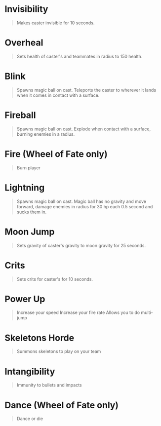 # Invisibility
> Makes caster invisible for 10 seconds.

# Overheal
> Sets health of caster's and teammates in radius to 150 health.

# Blink
> Spawns magic ball on cast. Teleports the caster  to wherever it lands when it comes in contact with a surface.

# Fireball
> Spawns magic ball on cast. Explode when contact with a surface, burning enemies in a radius.

# Fire (Wheel of Fate only)
> Burn player

# Lightning
> Spawns magic ball on cast. Magic ball has no gravity and move forward, damage enemies in radius for 30 hp each 0.5 second and sucks them in.

# Moon Jump
> Sets gravity of caster's gravity to moon gravity for 25 seconds.

# Crits
> Sets crits for caster's for 10 seconds.

# Power Up
> Increase your speed
> Increase your fire rate
> Allows you to do multi-jump

# Skeletons Horde
> Summons skeletons to play on your team

# Intangibility
> Immunity to bullets and impacts

# Dance (Wheel of Fate only)
> Dance or die
